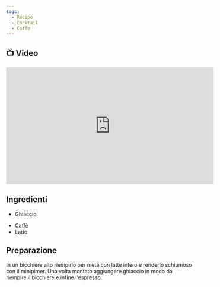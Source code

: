 ```yaml
---
tags:
  - Recipe
  - Cocktail
  - Coffe
---
```



## 📺 Video

<div class="iframe-container">
  <iframe width="560" height="315" src="https://www.youtube.com/embed/u5mTXN1v9aU" title="YouTube video player" frameborder="0" allow="accelerometer; autoplay; clipboard-write; encrypted-media; gyroscope; picture-in-picture" allowfullscreen></iframe>
</div>

## Ingredienti

* Ghiaccio
- Caffè
- Latte

## Preparazione

In un bicchiere alto riempirlo per metà con latte intero e renderlo schiumoso con il minipimer.
Una volta montato aggiungere ghiaccio in modo da riempire il bicchiere e infine l'espresso.
